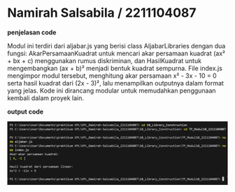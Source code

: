 # Namirah Salsabila / 2211104087
**penjelasan code**

Modul ini terdiri dari aljabar.js yang berisi class AljabarLibraries dengan dua fungsi: AkarPersamaanKuadrat untuk mencari akar persamaan kuadrat (ax² + bx + c) menggunakan rumus diskriminan, dan HasilKuadrat untuk mengembangkan (ax + b)² menjadi bentuk kuadrat sempurna. File index.js mengimpor modul tersebut, menghitung akar persamaan x² - 3x - 10 = 0 serta hasil kuadrat dari (2x - 3)², lalu menampilkan outputnya dalam format yang jelas. Kode ini dirancang modular untuk memudahkan penggunaan kembali dalam proyek lain.

**output code**

![Nama Gambar 1](gambar1.png) 